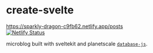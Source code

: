 # create-svelte

https://sparkly-dragon-c9fb62.netlify.app/posts  
[![Netlify Status](https://api.netlify.com/api/v1/badges/49af8908-da89-492d-92eb-18fbde1e3054/deploy-status)](https://app.netlify.com/sites/sparkly-dragon-c9fb62/deploys)

microblog built with sveltekit and planetscale [`database-js`](https://github.com/planetscale/database-js).
